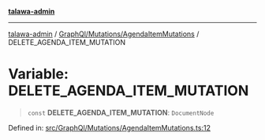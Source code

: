 [**talawa-admin**](../../../../README.md)

***

[talawa-admin](../../../../README.md) / [GraphQl/Mutations/AgendaItemMutations](../README.md) / DELETE\_AGENDA\_ITEM\_MUTATION

# Variable: DELETE\_AGENDA\_ITEM\_MUTATION

> `const` **DELETE\_AGENDA\_ITEM\_MUTATION**: `DocumentNode`

Defined in: [src/GraphQl/Mutations/AgendaItemMutations.ts:12](https://github.com/bint-Eve/talawa-admin/blob/3ea1bc8148fd1f2efa92a17958ea5a5df0d9cc86/src/GraphQl/Mutations/AgendaItemMutations.ts#L12)
